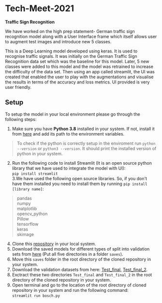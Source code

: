 # Tech-Meet-2021
**Traffic Sign Recognition**

We have worked on the high prep statement- German traffic sign recognition model along with a User Interface frame which itself allows user to augment test images and introduce new 5 classes.

This is a Deep Learning model developed using keras. It is used to recognise traffic signals. It was initially on the German Traffic Sign Recognition data set which was the baseline for this model. Later, 5 new classes were added to this model and the model was retrained to increase the difficulty of the data set. Then using an app called streamlit, the UI was created that enabled the user to play with the augmentations and visualise the results in terms of the accuracy and loss metrics. UI provided is very user friendly.

## Setup

To setup the model in your local environment please go through the following steps:

1. Make sure you have **Python 3.8** installed in your system. If not, install it from [here](https://www.python.org/downloads/) and add its path to the environment variables.
> To check if the python is correctly setup in the enviroment run `python --version` or `python3 --version`. It should print the installed version of python in your system. 
2. Run the following code to install Streamlit (It is an open source python library that we have used to integrate the model with UI): <br>
`pip install streamlit` <br>
3.We have used the following open source libraries. So, if you don't have them installed you need to install them by running `pip install [library name]`:
> pandas <br>
> numpy <br>
> matplotlib <br> 
> opencv_python <br>
> Pillow <br>
> tensorflow <br>
> keras <br>
> skimage <br>
4. Clone this [repository](https://github.com/Reuben27/Tech-Meet-2021) in your local system.
5. Download the saved models for different types of split into validation sets from [here](https://drive.google.com/drive/folders/1UKzvVVbGQmNWUxUzGlzk0ABMG1Xbvmz6?usp=sharing) (Put all five directories in a folder `saves`).
6. Move this `saves` folder in the root directory of the cloned repository in your system.
7. Download the validation datasets from here: [Test_final](https://drive.google.com/file/d/14NTQmkHsTPMXQC86hgAPFDbQ2fULLLDg/view?usp=sharing), [Test_final_2](https://drive.google.com/file/d/13dWBaCmOG_FcHH4d5GvuRRcC8iLnKYsC/view?usp=sharing). 
8. Exctract these two directories `Test_final` and `Test_final_2` in the root directory of the cloned repository in your system.
9. Open terminal and go to the location of the root directory of cloned repository in your system and run the following command: <br>
`streamlit run bosch.py`
